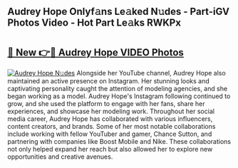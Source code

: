 ## Audrey Hope Onlyf𝚊ns Le𝚊ked N𝚞des - Part-iGV Photos Video - Hot Part Le𝚊ks RWKPx

# <h2><a href="http://ac18251.deff.icu/?id=Audrey+Hope">🔗 New 👉🔴 Audrey Hope VIDEO Photos</a></h2>

[![Audrey Hope N𝚞des](https://i.imgur.com/rIISA9y.gif)](http://ac18251.deff.icu/?id=Audrey+Hope)
Alongside her YouTube channel, Audrey Hope also maintained an active presence on Instagram. Her stunning looks and captivating personality caught the attention of modeling agencies, and she began working as a model. Audrey Hope's Instagram following continued to grow, and she used the platform to engage with her fans, share her experiences, and showcase her modeling work. Throughout her social media career, Audrey Hope has collaborated with various influencers, content creators, and brands. Some of her most notable collaborations include working with fellow YouTuber and gamer, Chance Sutton, and partnering with companies like Boost Mobile and Nike. These collaborations not only helped expand her reach but also allowed her to explore new opportunities and creative avenues.
